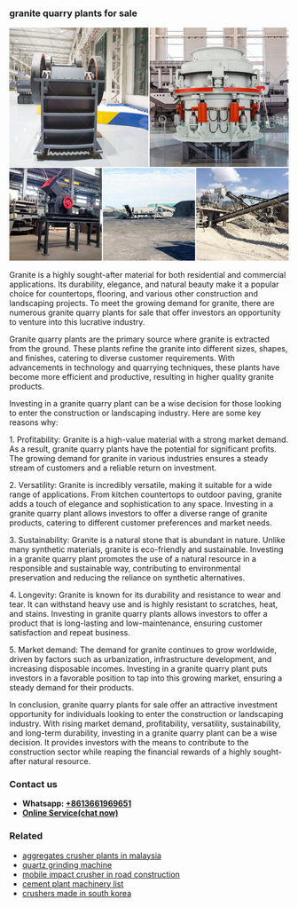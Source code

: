 <h3>granite quarry plants for sale</h3><img src='1704791585.jpg' alt=''><p>Granite is a highly sought-after material for both residential and commercial applications. Its durability, elegance, and natural beauty make it a popular choice for countertops, flooring, and various other construction and landscaping projects. To meet the growing demand for granite, there are numerous granite quarry plants for sale that offer investors an opportunity to venture into this lucrative industry.</p><p>Granite quarry plants are the primary source where granite is extracted from the ground. These plants refine the granite into different sizes, shapes, and finishes, catering to diverse customer requirements. With advancements in technology and quarrying techniques, these plants have become more efficient and productive, resulting in higher quality granite products.</p><p>Investing in a granite quarry plant can be a wise decision for those looking to enter the construction or landscaping industry. Here are some key reasons why:</p><p>1. Profitability: Granite is a high-value material with a strong market demand. As a result, granite quarry plants have the potential for significant profits. The growing demand for granite in various industries ensures a steady stream of customers and a reliable return on investment.</p><p>2. Versatility: Granite is incredibly versatile, making it suitable for a wide range of applications. From kitchen countertops to outdoor paving, granite adds a touch of elegance and sophistication to any space. Investing in a granite quarry plant allows investors to offer a diverse range of granite products, catering to different customer preferences and market needs.</p><p>3. Sustainability: Granite is a natural stone that is abundant in nature. Unlike many synthetic materials, granite is eco-friendly and sustainable. Investing in a granite quarry plant promotes the use of a natural resource in a responsible and sustainable way, contributing to environmental preservation and reducing the reliance on synthetic alternatives.</p><p>4. Longevity: Granite is known for its durability and resistance to wear and tear. It can withstand heavy use and is highly resistant to scratches, heat, and stains. Investing in granite quarry plants allows investors to offer a product that is long-lasting and low-maintenance, ensuring customer satisfaction and repeat business.</p><p>5. Market demand: The demand for granite continues to grow worldwide, driven by factors such as urbanization, infrastructure development, and increasing disposable incomes. Investing in a granite quarry plant puts investors in a favorable position to tap into this growing market, ensuring a steady demand for their products.</p><p>In conclusion, granite quarry plants for sale offer an attractive investment opportunity for individuals looking to enter the construction or landscaping industry. With rising market demand, profitability, versatility, sustainability, and long-term durability, investing in a granite quarry plant can be a wise decision. It provides investors with the means to contribute to the construction sector while reaping the financial rewards of a highly sought-after natural resource.</p><h3>Contact us</h3><ul><li><strong>Whatsapp:&nbsp;<a href="https://wa.me/8613661969651">+8613661969651</a></strong></li><li><a href="https://swt.shibang-china.com/?git&amp;zhl&amp;granite quarry plants for sale"><strong>Online Service(chat now)</strong></a></li></ul><h3>Related</h3><ul><li><a href='aggregates crusher plants in malaysia.md'>aggregates crusher plants in malaysia</a></li><li><a href='quartz grinding machine.md'>quartz grinding machine</a></li><li><a href='mobile impact crusher in road construction.md'>mobile impact crusher in road construction</a></li><li><a href='cement plant machinery list.md'>cement plant machinery list</a></li><li><a href='crushers made in south korea.md'>crushers made in south korea</a></li></ul>